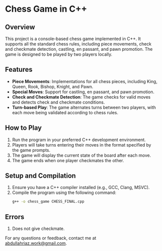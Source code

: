 # Chess Game in C++

## Overview
This project is a console-based chess game implemented in C++. It supports all the standard chess rules, including piece movements, check and checkmate detection, castling, en passant, and pawn promotion. The game is designed to be played by two players locally.

## Features
- **Piece Movements**: Implementations for all chess pieces, including King, Queen, Rook, Bishop, Knight, and Pawn.
- **Special Moves**: Support for castling, en passant, and pawn promotion.
- **Check and Checkmate Detection**: The game checks for valid moves and detects check and checkmate conditions.
- **Turn-based Play**: The game alternates turns between two players, with each move being validated according to chess rules.

## How to Play
1. Run the program in your preferred C++ development environment.
2. Players will take turns entering their moves in the format specified by the game prompts.
3. The game will display the current state of the board after each move.
4. The game ends when one player checkmates the other.

## Setup and Compilation
1. Ensure you have a C++ compiler installed (e.g., GCC, Clang, MSVC).
2. Compile the program using the following command:
   ```bash
   g++ -o chess_game CHESS_FINAL.cpp

## Errors
1. Does not give checkmate.
   

For any questions or feedback, contact me at [abdullahriaz.work@gmail.com]([abdullahriaz.work@gmail.com).
